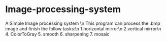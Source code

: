 # Image-processing-system
A Simple Image processing system \n
This program can process the .bmp image and finish the follow tasks:\n
1.horizontal mirror\n
2.vertical mirror\n
4. ColorToGray
5. smooth
6. sharpening
7. mosaic

